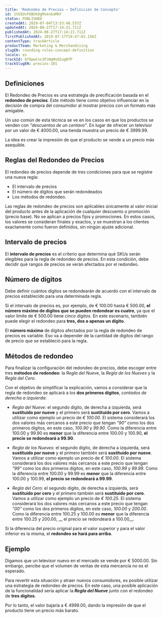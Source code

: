 ```yaml
---
title: 'Redondeo de Precios – Definición de Concepto'
id: 1tUIUvF6BUkDgMsknGaMkF
status: PUBLISHED
createdAt: 2019-07-04T13:53:48.537Z
updatedAt: 2024-08-27T17:14:21.711Z
publishedAt: 2024-08-27T17:14:21.711Z
firstPublishedAt: 2019-07-17T19:47:01.156Z
contentType: trackArticle
productTeam: Marketing & Merchandising
slugEN: rounding-rules-concept-definition
locale: es
trackId: 6f8pwCns3PJHqMvQSugNfP
trackSlugEN: precios-101
---
```


## Definiciones 

El Redondeo de Precios es una estrategia de precificación basada en el __redondeo de precios__. Este método tiene como objetivo influenciar en la decisión de compra del consumidor al mostrar precios con un formato más amigable.

Un uso común de esta técnica se ve en los casos en que los productos se venden con *"descuentos de un centavo"*. En lugar de ofrecer un televisor por un valor de € 4000.00, una tienda muestra un precio de € 3999.99.

La idea es crear la impresión de que el producto se vende a un precio más asequible.

## Reglas del Redondeo de Precios

El redondeo de precios depende de tres condiciones para que se registre una nueva regla: 

- El intervalo de precios
- El número de dígitos que serán redondeados
- Los métodos de redondeo.

Las reglas de redondeo de precios son aplicables únicamente al valor inicial del producto antes de la aplicación de cualquier descuento o promoción (precio base). No se aplican a precios fijos y promociones. En estos casos, los valores se consideran finales y exactos, y se muestran a los clientes exactamente como fueron definidos, sin ningún ajuste adicional.

## Intervalo de precios

El __intervalo de precios__ es el criterio que determina qué SKUs serán elegibles para la regla de redondeo de precios. En esta condición, debe decidir qué rangos de precios se verán afectados por el redondeo.

## Número de dígitos

Debe definir cuántos dígitos se redondearán de acuerdo con el intervalo de precios establecido para una determinada regla.

Si el intervalo de precios es, por ejemplo, de € 100.00 hasta € 500.00, __el número máximo de dígitos que se pueden redondear es cuatro__, ya que el valor límite de € 500.00 tiene *cinco dígitos*. En este escenario, también puede elegir el redondeo para __tres, dos o apenas un dígito__.

El __número máximo__ de dígitos afectados por la regla de redondeo de precios es variable. Eso va a depender de la cantidad de dígitos del rango de precio que se estableció para la regla.

## Métodos de redondeo 

Para finalizar la configuración del redondeo de precios, debe escoger entre tres __métodos de redondeo__: la *Regla del Nueve*, la *Regla de los Nueves* y la *Regla del Cero*.  

Con el objetivo de simplificar la explicación, vamos a considerar que la regla de redondeo se aplicará a los __dos primeros dígitos__, *contados de derecha a  izquierda*:

- *Regla del Nueve*: el segundo dígito, de derecha a izquierda, será __sustituido por nueve__ y el primero será __sustituido por cero__. Vamos a utilizar como ejemplo un precio de *€ 100.00*. El sistema considerará los dos valores más cercanos a este precio que tengan *"90"* como los dos primeros dígitos, en este caso, *100.90* y *99.90*. Como la diferencia entre 100.00 y 99.90 es __menor__ que la diferencia entre 100.00 y 100.90, __el precio se redondeará a 99.90__.

- *Regla de los Nueves*: el segundo dígito, de derecha a izquierda, será __sustituido por nueve__ y el primero también será __sustituido por nueve__.  Vamos a utilizar como ejemplo un precio de *€ 100.00*. El sistema considerará los dos valores más cercanos a este precio que tengan *"99"* como los dos primeros dígitos, en este caso, *100.99* y *99.99*. Como la diferencia entre 100.00 y 99.99 es __menor__ que la diferencia entre 100.00 y 100.99, __el precio se redondeará a 99.99__.

- *Regla del Cero*: el segundo dígito, de derecha a izquierda, será __sustituido por cero__ y el primero también será __sustituido por cero__.  Vamos a utilizar como ejemplo un precio de *€ 100.25*. El sistema considerará los dos valores más cercanos a este precio que tengan *“00”* como los dos primeros dígitos, en este caso, *100.00* y *200.00*. Como la diferencia entre 100.25 y 100.00 es __menor__ que la diferencia entre 100.25 y 200.00, __ el precio se redondeará a 100.00__.

<div class=“alert alert-info”>
Si la diferencia del precio original para el valor superior y para el valor inferior es la misma, el <strong>redondeo se hará para arriba</strong>.
</div>

## Ejemplo

Digamos que un televisor nuevo en el mercado se vende por € 5000.00. Sin embargo, percibe que el volumen de ventas de esta mercancía no es el esperado.

Para revertir esta situación y atraer nuevos consumidores, es posible utilizar una estrategia de redondeo de precios. En este caso, una posible aplicación de la funcionalidad sería aplicar la __*Regla del Nueve*__  junto con el redondeo de __tres dígitos__.

Por lo tanto, el valor bajaría a € 4999.00, dando la impresión de que el producto tiene un precio más barato.
